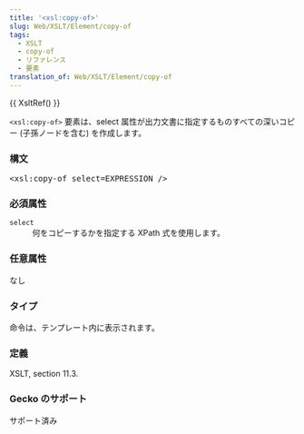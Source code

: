 ```yaml
---
title: '<xsl:copy-of>'
slug: Web/XSLT/Element/copy-of
tags:
  - XSLT
  - copy-of
  - リファレンス
  - 要素
translation_of: Web/XSLT/Element/copy-of
---
```

<p>{{ XsltRef() }}</p>

<p><code>&lt;xsl:copy-of&gt;</code> 要素は、select 属性が出力文書に指定するものすべての深いコピー (子孫ノードを含む) を作成します。</p>

<h3 id="Syntax" name="Syntax">構文</h3>

<pre>&lt;xsl:copy-of select=EXPRESSION /&gt; </pre>

<h3 id="Required_Attributes" name="Required_Attributes">必須属性</h3>

<dl>
 <dt><code>select</code></dt>
 <dd>何をコピーするかを指定する XPath 式を使用します。</dd>
</dl>

<h3 id="Optional_Attributes" name="Optional_Attributes">任意属性</h3>

<p>なし</p>

<h3 id="Type" name="Type">タイプ</h3>

<p>命令は、テンプレート内に表示されます。</p>

<h3 id="Defined" name="Defined">定義</h3>

<p>XSLT, section 11.3.</p>

<h3 id="Gecko_support" name="Gecko_support">Gecko のサポート</h3>

<p>サポート済み</p>
